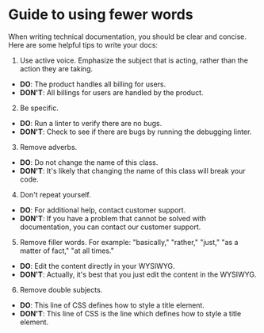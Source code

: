# Guide to using fewer words

When writing technical documentation, you should be clear and concise. Here are some helpful tips to write your docs:

1. Use active voice. Emphasize the subject that is acting, rather than the action they are taking.
- **DO**: The product handles all billing for users.
- **DON'T**: All billings for users are handled by the product.

2. Be specific.
- **DO**: Run a linter to verify there are no bugs.
- **DON'T**: Check to see if there are bugs by running the debugging linter.

3. Remove adverbs.
- **DO**: Do not change the name of this class.
- **DON'T**: It's likely that changing the name of this class will break your code.

4. Don't repeat yourself.
- **DO**: For additional help, contact customer support.
- **DON'T**: If you have a problem that cannot be solved with documentation, you can contact our customer support.

5. Remove filler words. For example: "basically," "rather," "just," "as a matter of fact," "at all times."
- **DO**: Edit the content directly in your WYSIWYG.
- **DON'T**: Actually, it's best that you just edit the content in the WYSIWYG.

6. Remove double subjects.
- **DO**: This line of CSS defines how to style a title element.
- **DON'T**: This line of CSS is the line which defines how to style a title element.

